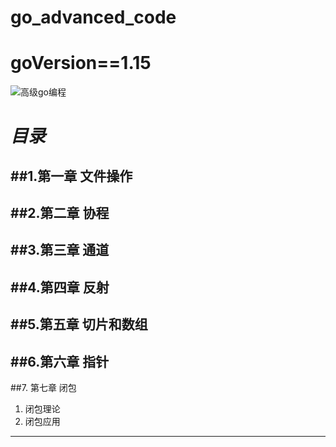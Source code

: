 # go_advanced_code
# goVersion==1.15
![高级go编程](https://gimg2.baidu.com/image_search/src=http%3A%2F%2Ft.ki4.cn%2F2020%2F1%2FvIVv6v.jpg&refer=http%3A%2F%2Ft.ki4.cn&app=2002&size=f9999,10000&q=a80&n=0&g=0n&fmt=jpeg?sec=1621305693&t=1a817e6e6ecf0e1ec1890212636f0c19)
# *目录*
##1.第一章 文件操作
---
##2.第二章 协程
---
##3.第三章 通道
---
##4.第四章 反射
---
##5.第五章 切片和数组
---
##6.第六章 指针
---
##7. 第七章 闭包  
  1.  闭包理论
  2.  闭包应用
---